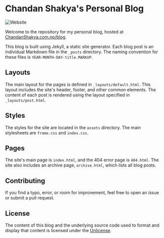 # Chandan Shakya's Personal Blog

![Website](https://img.shields.io/website?url=https%3A%2F%2Fchandanshakya.com.np%2Fblog&style=social)

Welcome to the repository for my personal blog, hosted at [ChandanShakya.com.np/blog](http://chandanshakya.com.np/blog).

This blog is built using Jekyll, a static site generator. Each blog post is an individual Markdown file in the `_posts` directory. The naming convention for these files is `YEAR-MONTH-DAY-title.MARKUP`.

## Layouts

The main layout for the pages is defined in `_layouts/default.html`. This layout includes the site's header, footer, and other common elements. The content of each post is rendered using the layout specified in `_layouts/post.html`.

## Styles

The styles for the site are located in the `assets` directory. The main stylesheets are `frame.css` and `index.css`.

## Pages

The site's main page is `index.html`, and the 404 error page is `404.html`. The site also includes an archive page, `archive.html`, which lists all blog posts.

## Contributing

If you find a typo, error, or room for improvement, feel free to open an issue or submit a pull request.

## License

The content of this blog and the underlying source code used to format and display that content is licensed under the [Unlicense](http://unlicense.org/).